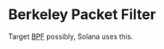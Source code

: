 # Berkeley Packet Filter

Target [BPF](https://en.wikipedia.org/wiki/Berkeley_Packet_Filter) possibly, Solana uses this.
